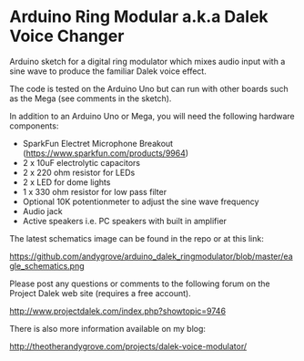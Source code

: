 Arduino Ring Modular a.k.a Dalek Voice Changer
==============================================

Arduino sketch for a digital ring modulator which mixes audio input with a sine wave to produce the familiar Dalek voice effect.

The code is tested on the Arduino Uno but can run with other boards such as the Mega (see comments in the sketch).

In addition to an Arduino Uno or Mega, you will need the following hardware components:

- SparkFun Electret Microphone Breakout (https://www.sparkfun.com/products/9964)
- 2 x 10uF electrolytic capacitors
- 2 x 220 ohm resistor for LEDs
- 2 x LED for dome lights
- 1 x 330 ohm resistor for low pass filter
- Optional 10K potentionmeter to adjust the sine wave frequency
- Audio jack
- Active speakers i.e. PC speakers with built in amplifier

The latest schematics image can be found in the repo or at this link:

https://github.com/andygrove/arduino_dalek_ringmodulator/blob/master/eagle_schematics.png

Please post any questions or comments to the following forum on the Project Dalek web site (requires a free account).

http://www.projectdalek.com/index.php?showtopic=9746

There is also more information available on my blog:

http://theotherandygrove.com/projects/dalek-voice-modulator/

